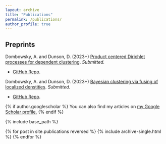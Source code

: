 ```yaml
---
layout: archive
title: "Publications"
permalink: /publications/
author_profile: true
---
```


## Preprints

Dombowsky, A. and Dunson, D. (2023+) [Product centered Dirichlet processes for dependent clustering](https://arxiv.org/abs/2312.05365). *Submitted.* 
* [GitHub Repo](https://github.com/adombowsky/clic).

Dombowsky, A. and Dunson, D. (2023+) [Bayesian clustering via fusing of localized denstities](https://arxiv.org/abs/2304.00074). *Submitted.* 
* [GitHub Repo](https://github.com/adombowsky/FOLD).

{% if author.googlescholar %}
  You can also find my articles on <u><a href="{{author.googlescholar}}">my Google Scholar profile</a>.</u>
{% endif %}

{% include base_path %}

{% for post in site.publications reversed %}
  {% include archive-single.html %}
{% endfor %}
